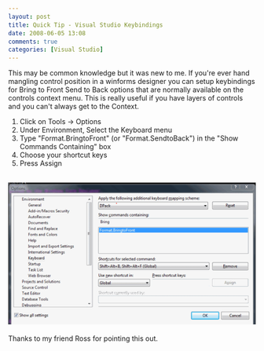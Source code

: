 ```yaml
---
layout: post
title: Quick Tip - Visual Studio Keybindings
date: 2008-06-05 13:08
comments: true
categories: [Visual Studio]
---
```

<p>
This may be common knowledge but it was new to me. If you&#39;re ever hand mangling control position in a winforms designer you can setup keybindings for Bring to Front Send to Back options that are normally available on the controls context menu. This is really useful if you have layers of controls and you can&#39;t always get to the Context.
</p>
<ol>
	<li>Click on Tools -&gt; Options<br />
	</li>
	<li>Under Environment, Select the Keyboard menu</li>
	<li>Type &quot;Format.BringtoFront&quot; (or &quot;Format.SendtoBack&quot;) in the &quot;Show Commands Containing&quot; box</li>
	<li>Choose your shortcut keys <br />
	</li>
	<li>Press Assign</li>
</ol>
<p>
<br />
<img src="/files/BringToFront.gif" alt="" />
<br />
<br />
Thanks to my friend Ross for pointing this out.
</p>


